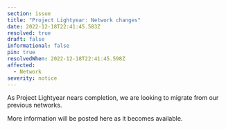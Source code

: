 ```yaml
---
section: issue
title: "Project Lightyear: Network changes"
date: 2022-12-18T22:41:45.583Z
resolved: true
draft: false
informational: false
pin: true
resolvedWhen: 2022-12-18T22:41:45.598Z
affected:
  - Network
severity: notice
---
```

As Project Lightyear nears completion, we are looking to migrate from our previous networks.

M﻿ore information will be posted here as it becomes available.

